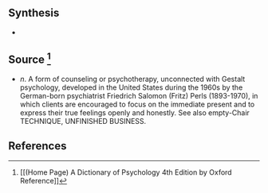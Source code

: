 ## Synthesis
- 
## Source [^1]
- $n$. A form of counseling or psychotherapy, unconnected with Gestalt psychology, developed in the United States during the 1960s by the German-born psychiatrist Friedrich Salomon (Fritz) Perls (1893-1970), in which clients are encouraged to focus on the immediate present and to express their true feelings openly and honestly. See also empty-Chair TECHNIQUE, UNFINISHED BUSINESS.
## References

[^1]: [[(Home Page) A Dictionary of Psychology 4th Edition by Oxford Reference]]